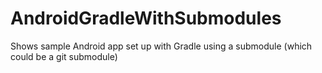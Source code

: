 # AndroidGradleWithSubmodules
Shows sample Android app set up with Gradle using a submodule (which could be a git submodule)
